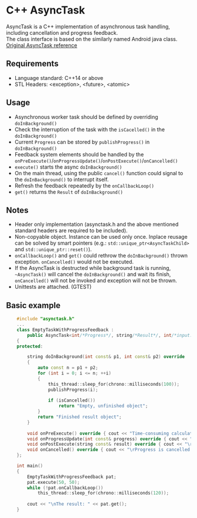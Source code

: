 # C++ AsyncTask
AsyncTask is a C++ implementation of asynchronous task handling, including cancellation and progress feedback.<br>
The class interface is based on the similarly named Android java class.<br>
[Original AsyncTask reference](https://developer.android.com/reference/android/os/AsyncTask)

## Requirements
* Language standard: C++14 or above
* STL Headers: \<exception\>, \<future\>, \<atomic\>

## Usage
* Asynchronous worker task should be defined by overriding `doInBackground()`
* Check the interruption of the task with the `isCacelled()` in the `doInBackground()`
* Current `Progress` can be stored by `publishProgress()` in `doInBackground()`
* Feedback system elements should be handled by the `onPreExecute()`/`onProgressUpdate()`/`onPostExecute()`/`onCancelled()`
* `execute()` starts the async `doInBackground()`
* On the main thread, using the public `cancel()` function could signal to the `doInBackground()` to interrupt itself.
* Refresh the feedback repeatedly by the `onCallbackLoop()`
* `get()` returns the `Result` of `doInBackground()`

## Notes
* Header only implementation (asynctask.h and the above mentioned standard headers are required to be included).
* Non-copyable object. Instance can be used only once. Inplace reusage can be solved by smart pointers (e.g.: `std::unique_ptr<AsyncTaskChild>` and `std::unique_ptr::reset()`).
* `onCallbackLoop()` and `get()` could rethrow the `doInBackground()` thrown exception. `onCancelled()` would not be executed.
* If the AsyncTask is destructed while background task is running, `~AsyncTask()` will cancel the `doInBackground()` and wait its finish, `onCancelled()` will not be invoked and exception will not be thrown.
* Unittests are attached. (GTEST)

## Basic example
```C++
    #include "asynctask.h"
    ...
    class EmptyTaskWithProgressFeedback : 
        public AsyncTask<int/*Progress*/, string/*Result*/, int/*input: p1*/, int/*input: p2*/>
    {
    protected:

        string doInBackground(int const& p1, int const& p2) override
        {
            auto const n = p1 + p2;
            for (int i = 0; i <= n; ++i)
            {
                this_thread::sleep_for(chrono::milliseconds(100));
                publishProgress(i);
                
                if (isCancelled()) 
                    return "Empty, unfinished object";
            }
            return "Finished result object";
        }
  
        void onPreExecute() override { cout << "Time-consuming calculation:\n" << "Progress: 0%"; }
        void onProgressUpdate(int const& progress) override { cout << "\rProgress: " << progress << "%"; }
        void onPostExecute(string const& result) override { cout << "\rProgress is finished."; }
        void onCancelled() override { cout << "\rProgress is cancelled."; }
    };

    int main()
    {
        EmptyTaskWithProgressFeedback pat;
        pat.execute(50, 50);
        while (!pat.onCallbackLoop())
            this_thread::sleep_for(chrono::milliseconds(120));
        
        cout << "\nThe result: " << pat.get();
    }
```
